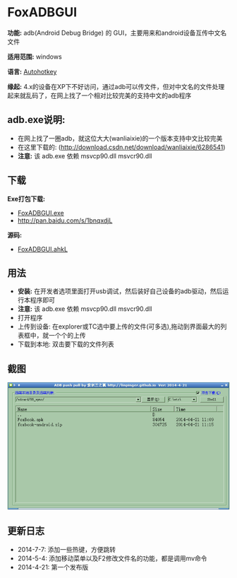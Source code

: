 ﻿# FoxADBGUI

**功能:** adb(Android Debug Bridge) 的 GUI，主要用来和android设备互传中文名文件

**适用范围:** windows

**语言:** [Autohotkey](http://www.autohotkey.com)

**缘起:** 4.x的设备在XP下不好访问，通过adb可以传文件，但对中文名的文件处理起来就乱码了，在网上找了一个相对比较完美的支持中文的adb程序

## adb.exe说明:
- 在网上找了一圈adb，就这位大大(wanliaixie)的一个版本支持中文比较完美
- 在这里下载的: (http://download.csdn.net/download/wanliaixie/6286541)
- **注意:** 该 adb.exe 依赖 msvcp90.dll msvcr90.dll


## 下载

**Exe打包下载:**

 - [FoxADBGUI.exe](http://linpinger.qiniudn.com/FoxADBGUI.exe)
 - <http://pan.baidu.com/s/1bnqxdjL>

**源码:**

 - [FoxADBGUI.ahkL](FoxADBGUI.ahkL)


## 用法

- **安装:** 在开发者选项里面打开usb调试，然后装好自己设备的adb驱动，然后运行本程序即可
- **注意:** 该 adb.exe 依赖 msvcp90.dll msvcr90.dll
- 打开程序
- 上传到设备: 在explorer或TC选中要上传的文件(可多选),拖动到界面最大的列表框中，就一个个的上传
- 下载到本地: 双击要下载的文件列表

## 截图

![](FoxADBGUI.png)


## 更新日志

- 2014-7-7: 添加一些热键，方便跳转
- 2014-5-4: 添加移动菜单以及F2修改文件名的功能，都是调用mv命令
- 2014-4-21: 第一个发布版

